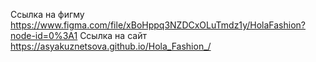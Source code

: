 Ссылка на фигму https://www.figma.com/file/xBoHppq3NZDCxOLuTmdz1y/HolaFashion?node-id=0%3A1
Ссылка на сайт https://asyakuznetsova.github.io/Hola_Fashion_/
